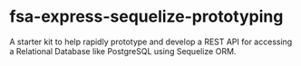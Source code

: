 # fsa-express-sequelize-prototyping
A starter kit to help rapidly prototype and develop a REST API for accessing a Relational Database like PostgreSQL using Sequelize ORM.
